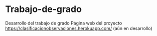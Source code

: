 # Trabajo-de-grado
Desarrollo del trabajo de grado
Página web del proyecto https://clasificacionobservaciones.herokuapp.com/ (aún en desarrollo)
